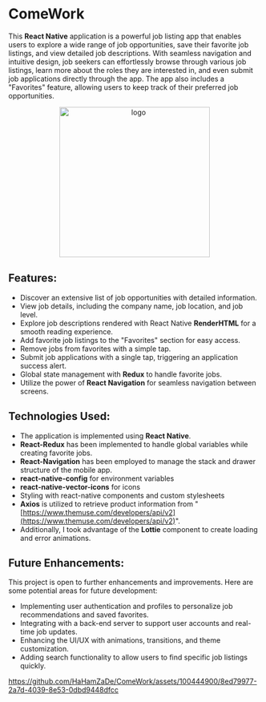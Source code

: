 # ComeWork

This **React Native** application is a powerful job listing app that enables users to explore a wide range of job opportunities, save their favorite job listings, and view detailed job descriptions. With seamless navigation and intuitive design, job seekers can effortlessly browse through various job listings, learn more about the roles they are interested in, and even submit job applications directly through the app. The app also includes a "Favorites" feature, allowing users to keep track of their preferred job opportunities.

<p align="center"><img src="https://github.com/HaHamZaDe/ComeWork/assets/100444900/fd465137-7d34-4abe-9d34-5b7b5650de67" alt="logo" width="300"></p>


## Features:

* Discover an extensive list of job opportunities with detailed information.
* View job details, including the company name, job location, and job level.
* Explore job descriptions rendered with React Native **RenderHTML** for a smooth reading experience.
* Add favorite job listings to the "Favorites" section for easy access.
* Remove jobs from favorites with a simple tap.
* Submit job applications with a single tap, triggering an application success alert.
* Global state management with **Redux** to handle favorite jobs.
* Utilize the power of **React Navigation** for seamless navigation between screens.
  
## Technologies Used:

* The application is implemented using **React Native**.
* **React-Redux** has been implemented to handle global variables while creating favorite jobs.
* **React-Navigation** has been employed to manage the stack and drawer structure of the mobile app.
* **react-native-config** for environment variables
* **react-native-vector-icons** for icons
* Styling with react-native components and custom stylesheets
* **Axios** is utilized to retrieve product information from "[https://www.themuse.com/developers/api/v2](https://www.themuse.com/developers/api/v2)". 
* Additionally, I took advantage of the **Lottie** component to create loading and error animations.
  
## Future Enhancements:
This project is open to further enhancements and improvements. Here are some potential areas for future development:

* Implementing user authentication and profiles to personalize job recommendations and saved favorites.
* Integrating with a back-end server to support user accounts and real-time job updates.
* Enhancing the UI/UX with animations, transitions, and theme customization.
* Adding search functionality to allow users to find specific job listings quickly.


https://github.com/HaHamZaDe/ComeWork/assets/100444900/8ed79977-2a7d-4039-8e53-0dbd9448dfcc


